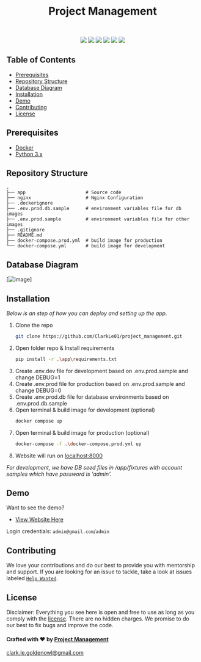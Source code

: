<div align="center">
  <h1>Project Management</h1>
</div>
<br>
<p align='center'>
<img src="https://img.shields.io/badge/Django-239120?logo=django&logoColor=white" />
<img src="https://img.shields.io/badge/Python-239120?logo=python&logoColor=white" />
<img src="https://img.shields.io/badge/html5-E34F26?logo=html5&logoColor=white" />
<img src="https://img.shields.io/badge/css3-1572B6?logo=css3&logoColor=white" />
<img src="https://img.shields.io/badge/bootstrap-563D7C?logo=bootstrap&logoColor=white" />
<img src="https://img.shields.io/badge/Github-181717?logo=github&logoColor=white" />
</p>

## Table of Contents

- [Prerequisites](#prerequisites)
- [Repository Structure](#repository-structure)
- [Database Diagram](#database-diagram)
- [Installation](#installation)
- [Demo](#demo)
- [Contributing](#contributing)
- [License](#license)

## Prerequisites

- [Docker](https://www.docker.com/)
- [Python 3.x](https://www.python.org/)

## Repository Structure

    .
    ├── app                      # Source code
    ├── nginx                    # Nginx Configuration
    ├── .dockerignore
    ├── .env.prod.db.sample      # environment variables file for db images
    ├── .env.prod.sample         # environment variables file for other images
    ├── .gitignore
    ├── README.md
    ├── docker-compose.prod.yml  # build image for production
    └── docker-compose.yml       # build image for development

## Database Diagram

[![image](https://mermaid.ink/img/pako:eNqNVNFu6jAM_ZUoz9sP9G3igsRlAzR635Aq07glW5twk3TTxPj3JWkKaenY-gBtbB-fYzs-0lwypAlF9YdDqaDeCmKf5Sqdz-aTh3S-Wh7bI_dwYQhnZL24HO2krIg2YBp9OdRGcVGSGrWGEvvxjUaVWZDZgmyp-yAKc-RvqImQhhc8B8Ol2NJ-WL4HUSLLdh9RJOTm28BT-_dvM30mtyUEtlgDr4iDFvx_gzGB4FFwpU0moMYrUwXfWeANDCiHy2tbDNKoagT6AFq_S8V63NfPq7_TSfoDfV8dhWC66lyBX3gF4Nn8cfq7ohS8iiQxm8Tw2oo4uNfM_fRRDkq-YG7aBvdypg-bxe9yDqfpnJU1w5QhwoB-zRga20B9g4_twbr9JrkU1lsQs0cfPRw32w5eCsRo2Jj0np2JDQbN6Zusnp6my_S2yrOc0LQrNQx1rvjBD3MPyMvslHguQYYe0r--ZG0ybSPqGoUZkI_uykne38tjN3uJDagq2Enl696fy89P7-qmKbHkpcJRu6tM0lGNMgXzOZN8H7HGmygJW-Anr7BQtiNwUZeScy1GvZLQ6Gh6xzGCrKiQ9I7WqOw6YXaz-mGw7dqjvYQ0sa8MC2gq34KTdYXGyM2HyGlSQKXxjraXK-zjcHr6AkdguM8?type=png)]

## Installation

_Below is an step of how you can deploy and setting up the app._

1. Clone the repo
   ```sh
   git clone https://github.com/ClarkLe01/project_management.git
   ```
2. Open folder repo & Install requirements
   ```sh
   pip install -r .\app\requirements.txt
   ```
4. Create .env.dev file for development based on .env.prod.sample and change DEBUG=1
5. Create .env.prod file for production based on .env.prod.sample and change DEBUG=0
6. Create .env.prod.db file for database environments based on .env.prod.db.sample
7. Open terminal & build image for development (optional)
   ```sh
   docker compose up
   ```
8. Open terminal & build image for production (optional)
   ```sh
   docker-compose -f .\docker-compose.prod.yml up 
   ```
9. Website will run on [localhost:8000](http://localhost:8000)

_For development, we have DB seed files in <repo>/app/fixtures with account samples which have password is 'admin'._

## Demo

Want to see the demo?

* [View Website Here](http://smalldemoclark.live/)

Login credentials: `admin@gmail.com`/`admin`

## Contributing

We love your contributions and do our best to provide you with mentorship and support. If you are looking for an issue to tackle, take a look at issues labeled [`Help Wanted`](https://github.com/ClarkLe01/project_management/issues).

## License

Disclaimer: Everything you see here is open and free to use as long as you comply with the [license](https://github.com/ClarkLe01/project_management/blob/main/LICENSE). There are no hidden charges. We promise to do our best to fix bugs and improve the code.

#### Crafted with ❤️ by [Project Management](https://github.com/ClarkLe01)

clark.le.goldenowl@gmail.com
